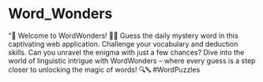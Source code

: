# Word_Wonders
"🌟 Welcome to WordWonders! 🧠✨ Guess the daily mystery word in this captivating web application. Challenge your vocabulary and deduction skills. Can you unravel the enigma with just a few chances? Dive into the world of linguistic intrigue with WordWonders – where every guess is a step closer to unlocking the magic of words! 🔍🔤 #WordPuzzles 
